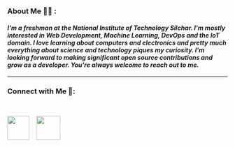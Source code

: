 ### About Me 🙋‍♂️ : 

#### *I'm a freshman at the National Institute of Technology Silchar. I'm mostly interested in Web Development, Machine Learning, DevOps and the IoT domain. I love learning about computers and electronics and pretty much everything about science and technology piques my curiosity. I'm looking forward to making significant open source contributions and grow as a developer. You're always welcome to reach out to me.*
---
### Connect with Me 🐬:

<br>

[<img src="https://cdn.jsdelivr.net/gh/devicons/devicon/icons/twitter/twitter-original.svg" height="55px" width="50px"/>][twitter]
&nbsp;&nbsp; 
[<img src="https://cdn.jsdelivr.net/gh/devicons/devicon/icons/linkedin/linkedin-original.svg" height="55px"/>][linkedin]


[twitter]: https://twitter.com/swagatmitra
[linkedin]: https://in.linkedin.com/in/swagatmitra-bhattacharya-572048254


          
          

          
          
          
          

          
